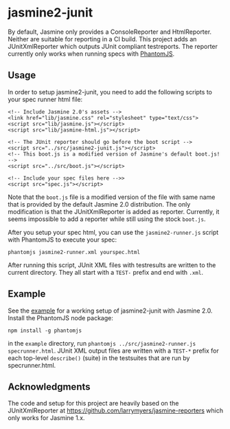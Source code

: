 jasmine2-junit
==============


By default, Jasmine only provides a ConsoleReporter and HtmlReporter. Neither are suitable for reporting in a CI build. This project adds an JUnitXmlReporter which outputs JUnit compliant testreports. The reporter currently  only works when running specs with [PhantomJS](http://phantomjs.org).

Usage
-----
In order to setup jasmine2-junit, you need to add the following scripts to your spec runner html file:

```
<!-- Include Jasmine 2.0's assets -->
<link href="lib/jasmine.css" rel="stylesheet" type="text/css">
<script src="lib/jasmine.js"></script>
<script src="lib/jasmine-html.js"></script>

<!-- The JUnit reporter should go before the boot script -->
<script src="../src/jasmine2-junit.js"></script>
<!-- This boot.js is a modified version of Jasmine's default boot.js! -->
<script src="../src/boot.js"></script>

<!-- Include your spec files here -->>
<script src="spec.js"></script>
```

Note that the ```boot.js``` file is a modified version of the file with same name that is provided by the default Jasmine 2.0 distribution. The only modification is that the JUnitXmlReporter is added as reporter. Currently, it seems impossible to add a reporter while still using the stock ```boot.js```.

After you setup your spec html, you can use the ```jasmine2-runner.js``` script with PhantomJS to execute your spec:

```
phantomjs jasmine2-runner.xml yourspec.html
```

After running this script, JUnit XML files with testresults are written to the current directory. They all start with a ```TEST-``` prefix and end with ```.xml```.

Example
-------
See the [example](https://github.com/sandermak/jasmine2-junit) for a working setup of jasmine2-junit with Jasmine 2.0. Install the PhantomJS node package:
```
npm install -g phantomjs
```

in the ```example``` directory, run ```phantomjs ../src/jasmine2-runner.js specrunner.html```. JUnit XML output files are  written with a ```TEST-*``` prefix for each top-level ```describe()``` (suite) in the testsuites that are run by specrunner.html.

Acknowledgments
---------------
The code and setup for this project are heavily based on the JUnitXmlReporter at https://github.com/larrymyers/jasmine-reporters which only works for Jasmine 1.x.
